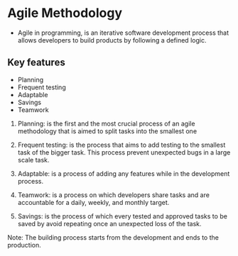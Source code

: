 # Agile Methodology

- Agile in programming, is an iterative software development process that allows developers to build products by following a defined logic.
## Key features

- Planning
- Frequent testing
- Adaptable
- Savings
- Teamwork

1. Planning: is the first and the most crucial process of an agile methodology that is aimed to split tasks into the smallest one

2. Frequent testing: is the process that aims to add testing to the smallest task of the bigger task. This process prevent unexpected bugs in a large scale task.

3. Adaptable: is a process of adding any features while in the development process.

4. Teamwork: is a process on which developers share tasks and are accountable for a daily, weekly, and monthly target.

5. Savings: is the process of which every tested and approved tasks to be saved by avoid repeating once an unexpected loss of the task.

Note: The building process starts from the development and ends to the production.